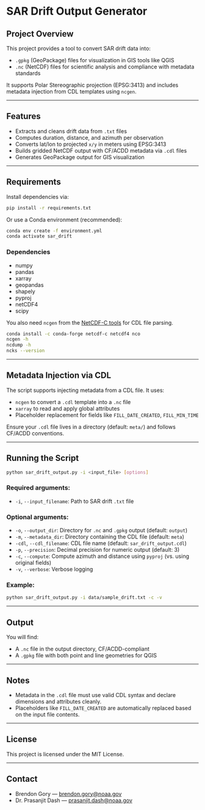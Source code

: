 # SAR Drift Output Generator

## Project Overview

This project provides a tool to convert SAR drift data into:
- `.gpkg` (GeoPackage) files for visualization in GIS tools like QGIS
- `.nc` (NetCDF) files for scientific analysis and compliance with metadata standards

It supports Polar Stereographic projection (EPSG:3413) and includes metadata injection from CDL templates using `ncgen`.

---

## Features

- Extracts and cleans drift data from `.txt` files
- Computes duration, distance, and azimuth per observation
- Converts lat/lon to projected `x/y` in meters using EPSG:3413
- Builds gridded NetCDF output with CF/ACDD metadata via `.cdl` files
- Generates GeoPackage output for GIS visualization

---

## Requirements

Install dependencies via:

```bash
pip install -r requirements.txt
```

Or use a Conda environment (recommended):

```bash
conda env create -f environment.yml
conda activate sar_drift
```

### Dependencies

- numpy
- pandas
- xarray
- geopandas
- shapely
- pyproj
- netCDF4
- scipy

You also need `ncgen` from the [NetCDF-C tools](https://www.unidata.ucar.edu/software/netcdf/) for CDL file parsing.
```bash
conda install -c conda-forge netcdf-c netcdf4 nco
ncgen -h
ncdump -h
ncks --version
```


---

## Metadata Injection via CDL

The script supports injecting metadata from a CDL file. It uses:

- `ncgen` to convert a `.cdl` template into a `.nc` file
- `xarray` to read and apply global attributes
- Placeholder replacement for fields like `FILL_DATE_CREATED`, `FILL_MIN_TIME`

Ensure your `.cdl` file lives in a directory (default: `meta/`) and follows CF/ACDD conventions.

---

## Running the Script

```bash
python sar_drift_output.py -i <input_file> [options]
```

### Required arguments:
- `-i`, `--input_filename`: Path to SAR drift `.txt` file

### Optional arguments:
- `-o`, `--output_dir`: Directory for `.nc` and `.gpkg` output (default: `output`)
- `-m`, `--metadata_dir`: Directory containing the CDL file (default: `meta`)
- `-cdl`, `--cdl_filename`: CDL file name (default: `sar_drift_output.cdl`)
- `-p`, `--precision`: Decimal precision for numeric output (default: 3)
- `-c`, `--compute`: Compute azimuth and distance using `pyproj` (vs. using original fields)
- `-v`, `--verbose`: Verbose logging

### Example:

```bash
python sar_drift_output.py -i data/sample_drift.txt -c -v
```

---

## Output

You will find:
- A `.nc` file in the output directory, CF/ACDD-compliant
- A `.gpkg` file with both point and line geometries for QGIS

---

## Notes

- Metadata in the `.cdl` file must use valid CDL syntax and declare dimensions and attributes cleanly.
- Placeholders like `FILL_DATE_CREATED` are automatically replaced based on the input file contents.

---

## License

This project is licensed under the MIT License.

---

## Contact

- Brendon Gory — [brendon.gory@noaa.gov](mailto:brendon.gory@noaa.gov)
- Dr. Prasanjit Dash — [prasanjit.dash@noaa.gov](mailto:prasanjit.dash@noaa.gov)